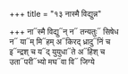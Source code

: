 +++
title = "१३ नास्मै विद्युन्न"

+++
ना᳓स्मै विद्यु᳓न् न᳓ तन्यतुः᳓ सिषेध  
न᳓ या᳓म् मि᳓हम् अ᳓किरद् ध्रादु᳓निं च  
इ᳓न्द्रश् च य᳓द् युयुधा᳓ते अ᳓हिश् च  
उता᳓परी᳓भ्यो मघ᳓वा वि᳓ जिग्ये